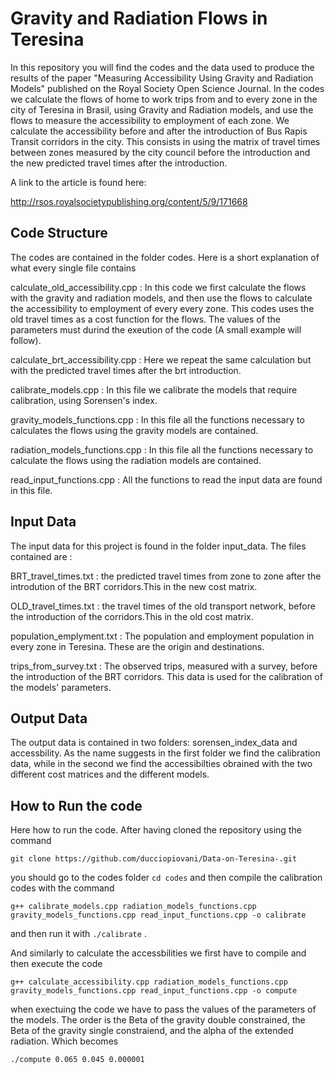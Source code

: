 # Gravity and Radiation Flows in Teresina


In this repository you will find the codes and the data used to produce the results of the paper "Measuring Accessibility Using Gravity and Radiation Models" published on the Royal Society Open Science Journal. In the codes we calculate the flows of home to work trips from and to every zone in the city of Teresina in Brasil, using Gravity and Radiation models, and use the flows to measure the accessibility to employment of each zone. We calculate the accessibility before and after the introduction of Bus Rapis Transit corridors in the city. This consists in using the  matrix of travel times between zones measured by the city council before the introduction and the new predicted travel times  after the introduction. 
 
A link to the article is found here:

http://rsos.royalsocietypublishing.org/content/5/9/171668


## Code Structure 

The codes are contained in the folder codes. Here is a short explanation of what every single file contains


 calculate_old_accessibility.cpp : In this code we first calculate the flows with the gravity and radiation models, and then use the flows 
                                   to calculate the accessibility to employment of every every zone. This codes uses the old travel times 
                                   as a cost function for the flows. The values of the parameters must durind the exeution of the code (A small example will follow).

calculate_brt_accessibility.cpp :  Here we repeat the same calculation but with the predicted travel times after the brt introduction. 

calibrate_models.cpp : In this file we calibrate the models that require calibration, using Sorensen's index. 

gravity_models_functions.cpp : In this file all the functions necessary to calculates the flows using the gravity models are contained. 

radiation_models_functions.cpp : In this file all the functions necessary to calculate the flows using the radiation models are contained.

read_input_functions.cpp : All the functions to read the input data are found in this file. 


## Input Data

The input data for this project is found in the folder input_data. The files contained are :

BRT_travel_times.txt : the predicted travel times from zone to zone after the introdution of the BRT corridors.This in the new cost matrix.

OLD_travel_times.txt : the travel times of the old transport network, before the introduction of the corridors.This in the old cost matrix.

population_emplyment.txt : The population and employment population in every zone in Teresina. These are the origin and destinations. 

trips_from_survey.txt : The observed trips, measured with a survey, before the introduction of the BRT corridors. This data is 
                        used for the calibration of the models' parameters. 



## Output Data

The output data is contained in two folders: sorensen_index_data and accessbility. As the name suggests in the first folder we find the calibration data, while in the second we find the accessibilties obrained with the two different cost matrices and the different models.  


## How to Run the code  

Here how to run the code. After having cloned the repository using the command 

`git clone https://github.com/ducciopiovani/Data-on-Teresina-.git `

you should go to the codes folder `cd codes` and then compile the calibration codes with the command 

`g++ calibrate_models.cpp radiation_models_functions.cpp gravity_models_functions.cpp read_input_functions.cpp -o calibrate`

and then run it  with `./calibrate` .  

And similarly to calculate the accessbilities we first have to compile and then execute the code

`g++ calculate_accessibility.cpp radiation_models_functions.cpp gravity_models_functions.cpp read_input_functions.cpp -o compute`

when exectuing the code we have to pass the values of the parameters of the models. The order is the Beta of the gravity double constrained, the Beta of the gravity single constraiend, and the alpha of the extended radiation. Which becomes

`./compute 0.065 0.045 0.000001`







